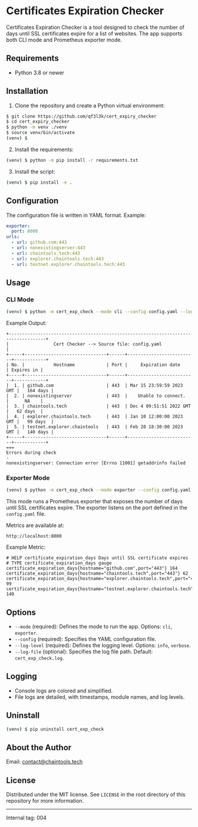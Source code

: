 # Certificates Expiration Checker

Certificates Expiration Checker is a tool designed to check the number of days until SSL certificates expire for a list of websites. The app supports both CLI mode and Prometheus exporter mode.

## Requirements
- Python 3.8 or newer

## Installation

1. Clone the repository and create a Python virtual environment:

```bash
$ git clone https://github.com/qf3l3k/cert_expiry_checker
$ cd cert_expiry_checker
$ python -m venv ./venv
$ source venv/bin/activate
(venv) $
```

2. Install the requirements:

```bash
(venv) $ python -m pip install -r requirements.txt
```

3. Install the script:

```bash
(venv) $ pip install -e .
```

## Configuration

The configuration file is written in YAML format. Example:

```yaml
exporter:
  port: 8000
urls:
  - url: github.com:443
  - url: nonexistingserver:443
  - url: chaintools.tech:443
  - url: explorer.chaintools.tech:443
  - url: testnet.explorer.chaintools.tech:443
```

## Usage

### CLI Mode

```bash
(venv) $ python -m cert_exp_check --mode cli --config config.yaml --log-level verbose
```

Example Output:

```
+------------------------------------------------------------------------------------+
|                 Cert Checker --> Source file: config.yaml                          |
+-----+-------------------------------+------+--------------------------+------------+
| No. |           Hostname            | Port |     Expiration date      | Expires in |
+-----+-------------------------------+------+--------------------------+------------+
|  1. | github.com                    | 443  | Mar 15 23:59:59 2023 GMT |   164 days |
|  2. | nonexistingserver             | 443  |    Unable to connect.    |      NA    |
|  3. | chaintools.tech               | 443  | Dec 4 09:51:51 2022 GMT  |   62 days  |
|  4. | explorer.chaintools.tech      | 443  | Jan 10 12:00:00 2023 GMT |   99 days  |
|  5. | testnet.explorer.chaintools   | 443  | Feb 20 18:30:00 2023 GMT |   140 days |
+-----+-------------------------------+------+--------------------------+------------+
===
Errors during check
-
nonexistingserver: Connection error [Errno 11001] getaddrinfo failed
```

### Exporter Mode

```bash
(venv) $ python -m cert_exp_check --mode exporter --config config.yaml --log-level info
```

This mode runs a Prometheus exporter that exposes the number of days until SSL certificates expire. The exporter listens on the port defined in the `config.yaml` file.

Metrics are available at:

```
http://localhost:8000
```

Example Metric:

```
# HELP certificate_expiration_days Days until SSL certificate expires
# TYPE certificate_expiration_days gauge
certificate_expiration_days{hostname="github.com",port="443"} 164
certificate_expiration_days{hostname="chaintools.tech",port="443"} 62
certificate_expiration_days{hostname="explorer.chaintools.tech",port="443"} 99
certificate_expiration_days{hostname="testnet.explorer.chaintools.tech",port="443"} 140
```

## Options

- `--mode` (required): Defines the mode to run the app. Options: `cli`, `exporter`.
- `--config` (required): Specifies the YAML configuration file.
- `--log-level` (required): Defines the logging level. Options: `info`, `verbose`.
- `--log-file` (optional): Specifies the log file path. Default: `cert_exp_check.log`.

## Logging

- Console logs are colored and simplified.
- File logs are detailed, with timestamps, module names, and log levels.

## Uninstall

```bash
(venv) $ pip uninstall cert_exp_check
```

## About the Author

Email: contact@chaintools.tech

## License

Distributed under the MIT license. See `LICENSE` in the root directory of this repository for more information.

---
Internal tag: 004